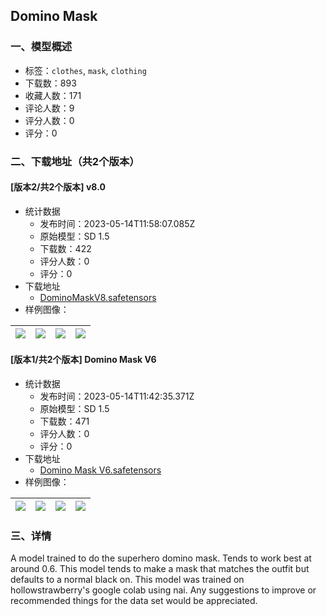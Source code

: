 ## Domino Mask
### 一、模型概述

- 标签：`clothes`, `mask`, `clothing`
- 下载数：893
- 收藏人数：171
- 评论人数：9
- 评分人数：0
- 评分：0

### 二、下载地址（共2个版本）

#### [版本2/共2个版本] v8.0

- 统计数据
  - 发布时间：2023-05-14T11:58:07.085Z
  - 原始模型：SD 1.5
  - 下载数：422
  - 评分人数：0
  - 评分：0
- 下载地址
  - [DominoMaskV8.safetensors](https://civitai.com/api/download/models/70441)
- 样例图像：

| <img src="https://image.civitai.com/xG1nkqKTMzGDvpLrqFT7WA/a4ce876c-3092-401f-ae9d-1bdb26a27619/width=450/786672.jpeg" /> | <img src="https://image.civitai.com/xG1nkqKTMzGDvpLrqFT7WA/0e5b5453-8756-42e5-acae-8884d6df045d/width=450/786713.jpeg" /> | <img src="https://image.civitai.com/xG1nkqKTMzGDvpLrqFT7WA/6e6cf9f7-22ba-47f8-a0d2-597cbbb96176/width=450/786694.jpeg" /> | <img src="https://image.civitai.com/xG1nkqKTMzGDvpLrqFT7WA/9218db66-30db-4200-a686-722611c65c19/width=450/786707.jpeg" /> |
| ---- | ---- | ---- | ---- |

#### [版本1/共2个版本] Domino Mask V6

- 统计数据
  - 发布时间：2023-05-14T11:42:35.371Z
  - 原始模型：SD 1.5
  - 下载数：471
  - 评分人数：0
  - 评分：0
- 下载地址
  - [Domino Mask V6.safetensors](https://civitai.com/api/download/models/8381)
- 样例图像：

| <img src="https://image.civitai.com/xG1nkqKTMzGDvpLrqFT7WA/c359bf75-1454-400d-68d5-d182f9f90b00/width=450/79500.jpeg" /> | <img src="https://image.civitai.com/xG1nkqKTMzGDvpLrqFT7WA/2f977578-a70b-4676-7312-5a2d8bd61900/width=450/79505.jpeg" /> | <img src="https://image.civitai.com/xG1nkqKTMzGDvpLrqFT7WA/319eca7f-4bcc-4cd0-18e1-7a5352948800/width=450/79504.jpeg" /> | <img src="https://image.civitai.com/xG1nkqKTMzGDvpLrqFT7WA/2036ace3-5e55-42e9-e04e-b5ed30f79900/width=450/79503.jpeg" /> |
| ---- | ---- | ---- | ---- |


### 三、详情
<p>A model trained to do the superhero domino mask. Tends to work best at around 0.6. This model tends to make a mask that matches the outfit but defaults to a normal black on. This model was trained on hollowstrawberry's google colab using nai. Any suggestions to improve or recommended things for the data set would be appreciated.</p>